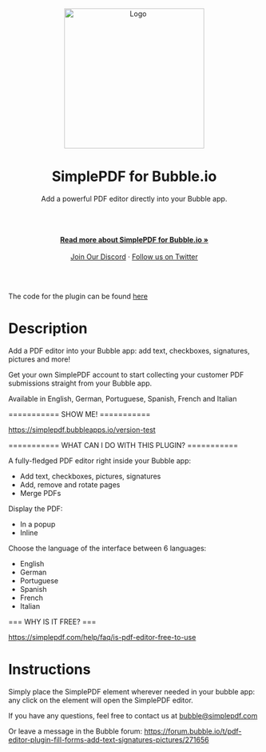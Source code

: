</br>
</br>
<div align="center">
  <a href="https://simplepdf.com" target="_blank">
  <picture>
    <source media="(prefers-color-scheme: dark)" srcset="https://cdn.simplepdf.com/simple-pdf/assets/simplepdf-github-white.png">
    <img src="https://cdn.simplepdf.com/simple-pdf/assets/simplepdf-github.png" width="280" alt="Logo"/>
  </picture>
  </a>
</div>
<h1 align="center">SimplePDF for Bubble.io</h1>
<div align="center">
Add a powerful PDF editor directly into your Bubble app.
</div>
</br>
</br>
<p align="center">
<br/>
<a href="https://bubble.io/plugin/pdf-editor-and-filler-1673591701449x899138091362287600" rel="dofollow"><strong>Read more about SimplePDF for Bubble.io »</strong></a>
<br/>
<br/>
<a href="https://discord.gg/n6M8jb5GEP">Join Our Discord</a>
  ·
<a href="https://twitter.com/simple_pdf">Follow us on Twitter</a>
</p>
<br/>
<br/>

The code for the plugin can be found [here](https://bubble.io/plugin_editor?id=1673591701449x899138091362287600)

# Description

Add a PDF editor into your Bubble app: add text, checkboxes, signatures, pictures and more!

Get your own SimplePDF account to start collecting your customer PDF submissions straight from your Bubble app.

Available in English, German, Portuguese, Spanish, French and Italian

=========== SHOW ME! ===========

https://simplepdf.bubbleapps.io/version-test

=========== WHAT CAN I DO WITH THIS PLUGIN? ===========

A fully-fledged PDF editor right inside your Bubble app:

- Add text, checkboxes, pictures, signatures
- Add, remove and rotate pages
- Merge PDFs

Display the PDF:

- In a popup
- Inline

Choose the language of the interface between 6 languages:

- English
- German
- Portuguese
- Spanish
- French
- Italian

=== WHY IS IT FREE? ===

https://simplepdf.com/help/faq/is-pdf-editor-free-to-use

# Instructions

Simply place the SimplePDF element wherever needed in your bubble app: any click on the element will open the SimplePDF editor.

If you have any questions, feel free to contact us at bubble@simplepdf.com

Or leave a message in the Bubble forum: https://forum.bubble.io/t/pdf-editor-plugin-fill-forms-add-text-signatures-pictures/271656
